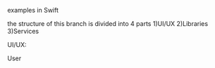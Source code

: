 examples in Swift

the structure of this branch is divided into 4 parts 
1)UI/UX
2)Libraries 
3)Services

UI/UX:

User
